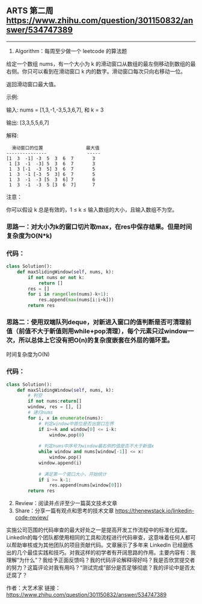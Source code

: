 
## ARTS 第二周 https://www.zhihu.com/question/301150832/answer/534747389

----------------------------------------

1. Algorithm：每周至少做一个 leetcode 的算法题

给定一个数组 nums，有一个大小为 k 的滑动窗口从数组的最左侧移动到数组的最右侧。你只可以看到在滑动窗口 k 内的数字。滑动窗口每次只向右移动一位。

返回滑动窗口最大值。

示例:

输入: nums = [1,3,-1,-3,5,3,6,7], 和 k = 3

输出: [3,3,5,5,6,7] 

解释: 

      滑动窗口的位置                最大值
    ---------------               -----
    [1  3  -1] -3  5  3  6  7       3
     1 [3  -1  -3] 5  3  6  7       3
     1  3 [-1  -3  5] 3  6  7       5
     1  3  -1 [-3  5  3] 6  7       5
     1  3  -1  -3 [5  3  6] 7       6
     1  3  -1  -3  5 [3  6  7]      7
注意：

你可以假设 k 总是有效的，1 ≤ k ≤ 输入数组的大小，且输入数组不为空。

### 思路一：对大小为k的窗口切片取max，在res中保存结果。但是时间复杂度为O(N*k)

### 代码：
```py
class Solution():
    def maxSlidingWindow(self, nums, k):
        if not nums or not k:
            return []
        res = []
        for i in range(len(nums)-k+1):
            res.append(max(nums[i:i+k]))
        return res
```
### 思路二：使用双端队列deque，对新进入窗口的值判断是否可清理前值（前值不大于新值则用while+pop清理），每个元素只过window一次，所以总体上它没有把O(n)的复杂度嵌套在外层的循环里。

时间复杂度为O(N)

### 代码：
```py
class Solution():
    def maxSlidingWindow(self, nums, k):
        # 判空
        if not nums:return[]
        window, res = [], []
        # 递归nums
        for i, x in enumerate(nums):
            # 判定window中首位是否出窗口左界
            if i>=k and window[0] <= i-k:
                window.pop(0)
                
            # 判定nums中序号为window最右侧的值是否不大于新值x
            while window and nums[window[-1]] <= x:
                window.pop()
            window.append(i)
            
            # 满足第一个窗口大小，开始统计
            if i >= k-1:
                res.append(nums[window[0]])
        return res
```

2. Review：阅读并点评至少一篇英文技术文章
4. Share：分享一篇有观点和思考的技术文章
https://thenewstack.io/linkedin-code-review/

实施公司范围的代码审查的最大好处之一是提高开发工作流程中的标准化程度。LinkedIn的每个团队都使用相同的工具和流程进行代码审查，这意味着任何人都可以帮助审核或为其他团队的项目贡献代码。文章展示了多年来 LinkedIn 已经磨练出的几个最佳实践和技巧。对我这样的初学者有开阔思路的作用。主要内容有：我理解“为什么”？我给予正面反馈吗？我的代码评论解释得好吗？我是否欣赏提交者的努力？这篇评论对我有用吗？“测试完成”部分是否足够彻底？我的评论中是否太迂腐了？

作者：大艺术家
链接：https://www.zhihu.com/question/301150832/answer/534747389

